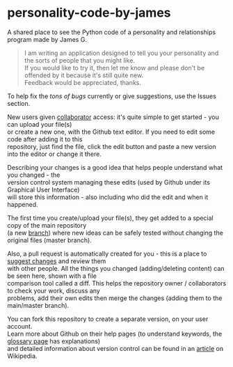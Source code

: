 # personality-code-by-james
A shared place to see the Python code of a personality and relationships program made by James G.

> I am writing an application designed to tell you your personality and the sorts of people that you might like.  
> If you would like to try it, then let me know and please don't be offended by it because it's still quite new.  
> Feedback would be appreciated, thanks.

To help fix the *tons of bugs* currently or give suggestions, use the Issues section.  

New users given [collaborator](https://help.github.com/articles/permission-levels-for-a-user-account-repository/)
access: it's quite simple to get started \- you can upload your file(s)  
or create a new one, with the Github text editor. If you need to edit some code after adding it to this  
repository, just find the file, click the edit button and paste a new version into the editor or change it there.

Describing your changes is a good idea that helps people understand what you changed \- the  
version control system managing these edits (used by Github under its Graphical User Interface)  
will store this information - also including who did the edit and when it happened.

The first time you create/upload your file(s), they get added to a special copy of the main repository  
(a new [branch](https://help.github.com/articles/about-branches/)) where new ideas can be safely tested without changing the original files (master branch).

Also, a pull request is automatically created for you - this is a place to [suggest changes](https://help.github.com/articles/proposing-changes-to-your-work-with-pull-requests/) and review them  
with other people. All the things you changed (adding/deleting content) can be seen here, shown with a file  
comparison tool called a diff. This helps the repository owner / collaborators to check your work, discuss any  
problems, add their own edits then merge the changes (adding them to the main/master branch).

  
You can fork this repository to create a separate version, on your user account.  
Learn more about Github on their help pages (to understand keywords, the [glossary page](https://help.github.com/articles/github-glossary/) has explanations)  
and detailed information about version control can be found in an [article](https://en.wikipedia.org/wiki/Version_control) on Wikipedia.
